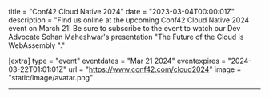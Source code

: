 title = "Conf42 Cloud Native 2024"
date = "2023-03-04T00:00:01Z"
description = "Find us online at the upcoming Conf42 Cloud Native 2024 event on March 21! Be sure to subscribe to the event to watch our Dev Advocate Sohan Maheshwar's presentation \"The Future of the Cloud is WebAssembly
\"."

[extra]
type = "event"
eventdates = "Mar 21 2024"
eventexpires = "2024-03-22T01:01:01Z"
url = "https://www.conf42.com/cloud2024"
image = "static/image/avatar.png"

---
